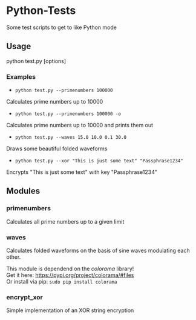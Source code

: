 # Python-Tests
Some test scripts to get to like Python mode

## Usage
python test.py [options]

### Examples

* `python test.py --primenumbers 100000`

 Calculates prime numbers up to 10000

* `python test.py --primenumbers 100000 -o`

 Calculates prime numbers up to 10000 and prints them out

* `python test.py --waves 15.0 10.0 0.1 30.0`

 Draws some beautiful folded waveforms

* `python test.py --xor "This is just some text" "Passphrase1234"`

 Encrypts "This is just some text" with key "Passphrase1234"

## Modules

### primenumbers
Calculates all prime numbers up to a given limit

### waves
Calculates folded waveforms on the basis of sine waves modulating each other.

This module is dependend on the *colorama* library!    
Get it here: https://pypi.org/project/colorama/#files  
Or install via pip: `sudo pip install colorama`

### encrypt_xor
Simple implementation of an XOR string encryption  
